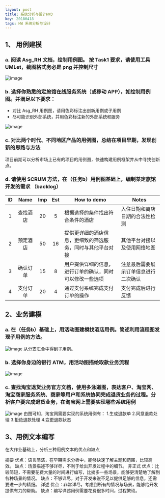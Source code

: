 ```yaml
---
layout: post
title: 系统分析与设计HW3
key: 20180418
tags: HW 系统分析与设计
---
```

## 1、 用例建模
### a. 阅读 Asg_RH 文档，绘制用例图。 按 Task1 要求，请使用工具 UMLet，截图格式务必是 png 并控制尺寸

![image](https://github.com/JackyLrd/JackyLrd.github.io/raw/master/_posts/hw4_1.png)
### b. 选择你熟悉的定旅馆在线服务系统（或移动 APP），如绘制用例图。并满足以下要求：
- 对比 Asg_RH 用例图，请用色彩标注出创新用例或子用例
- 尽可能识别外部系统，并用色彩标注新的外部系统和服务

![image](https://github.com/JackyLrd/JackyLrd.github.io/raw/master/_posts/hw4_2.png)
### c. 对比两个时代、不同地区产品的用例图，总结在项目早期，发现创新的思路与方法

项目前期可以分析市场上已有的项目的用例图，快速构建用例框架并从中寻找创新点。
### d. 请使用 SCRUM 方法，在（任务b）用例图基础上，编制某定旅馆开发的需求 （backlog）

| ID | Name | Imp | Est | How to demo | Notes
| :--: | :--: | :--: | :--: | ----------- | ------------ |
| 1 | 查找酒店 | 20 | 5 | 根据选择的条件找出符合条件的酒店 | 入住日期和离店日期的合法性检测 |
| 2 | 预定酒店| 50 | 16 | 提供更详细的酒店信息，更细致的筛选服务，同时与其他平台对接 | 其他平台对接以及使用网络地图 |
| 3 | 确认订单 | 15 | 8 | 用户提供详细的信息，进行订单的确认，同时可以修改一些选项 | 注意最后需要展示订单信息进行二次确认 |
| 4 | 支付订单 | 20 | 4 | 通过支付系统完成支付订单的操作 | 支付完成后进行反馈 |

## 2、业务建模
### a. 在（任务b）基础上，用活动图建模找酒店用例。简述利用流程图发现子用例的方法。

![image](https://github.com/JackyLrd/JackyLrd.github.io/raw/master/_posts/hw4_3.png)
从分支汇合中得到子用例。
### b. 选择你身边的银行 ATM，用活动图描绘取款业务流程

![image](https://github.com/JackyLrd/JackyLrd.github.io/raw/master/_posts/hw4_4.png)
### c. 查找淘宝退货业务官方文档，使用多泳道图，表达客户、淘宝网、淘宝商家服务系统、商家等用户和系统协同完成退货业务的过程。分析客户要完成退货业务，在淘宝网上需要实现哪些系统用例

![image](https://github.com/JackyLrd/JackyLrd.github.io/raw/master/_posts/hw4_5.png)
由图可知，淘宝网需要实现的系统用例有：
1.生成退款单
2.同意退款处理
3.拒绝退款处理
4.变更退款状态
## 3、用例文本编写
在大作业基础上，分析三种用例文本的优点和缺点

摘要
优点：语言简洁，在早期需求分析中，能够快速了解主题和范围，比较高效。
缺点：场景描述不够详尽，不利于给出开发过程中的细节。
非正式
优点：比较简短，不需要花费大量的时间进行编写，比摘多一些场景，能够更清楚地了解到各种场景的情况。
缺点：不够详尽，对于开发来说不足以提供足够的信息，还需要进一步的精细。
详述
优点：非常详尽，考虑到所有的情况与场景，能够给开发提供有力的帮助。
缺点：编写详述用例需要花费很多时间，过程繁琐。